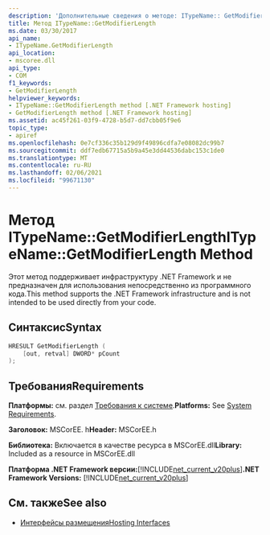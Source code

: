 ```yaml
---
description: 'Дополнительные сведения о методе: ITypeName:: GetModifierLength'
title: Метод ITypeName::GetModifierLength
ms.date: 03/30/2017
api_name:
- ITypeName.GetModifierLength
api_location:
- mscoree.dll
api_type:
- COM
f1_keywords:
- GetModifierLength
helpviewer_keywords:
- ITypeName::GetModifierLength method [.NET Framework hosting]
- GetModifierLength method [.NET Framework hosting]
ms.assetid: ac45f261-03f9-4728-b5d7-dd7cbb05f9e6
topic_type:
- apiref
ms.openlocfilehash: 0e7cf336c35b129d9f49896cdfa7e08082dc99b7
ms.sourcegitcommit: ddf7edb67715a5b9a45e3dd44536dabc153c1de0
ms.translationtype: MT
ms.contentlocale: ru-RU
ms.lasthandoff: 02/06/2021
ms.locfileid: "99671130"
---
```

# <a name="itypenamegetmodifierlength-method"></a><span data-ttu-id="d321a-103">Метод ITypeName::GetModifierLength</span><span class="sxs-lookup"><span data-stu-id="d321a-103">ITypeName::GetModifierLength Method</span></span>

<span data-ttu-id="d321a-104">Этот метод поддерживает инфраструктуру .NET Framework и не предназначен для использования непосредственно из программного кода.</span><span class="sxs-lookup"><span data-stu-id="d321a-104">This method supports the .NET Framework infrastructure and is not intended to be used directly from your code.</span></span>  
  
## <a name="syntax"></a><span data-ttu-id="d321a-105">Синтаксис</span><span class="sxs-lookup"><span data-stu-id="d321a-105">Syntax</span></span>  
  
```cpp  
HRESULT GetModifierLength (  
    [out, retval] DWORD* pCount  
);  
```  
  
## <a name="requirements"></a><span data-ttu-id="d321a-106">Требования</span><span class="sxs-lookup"><span data-stu-id="d321a-106">Requirements</span></span>  

 <span data-ttu-id="d321a-107">**Платформы:** см. раздел [Требования к системе](../../get-started/system-requirements.md).</span><span class="sxs-lookup"><span data-stu-id="d321a-107">**Platforms:** See [System Requirements](../../get-started/system-requirements.md).</span></span>  
  
 <span data-ttu-id="d321a-108">**Заголовок:** MSCorEE. h</span><span class="sxs-lookup"><span data-stu-id="d321a-108">**Header:** MSCorEE.h</span></span>  
  
 <span data-ttu-id="d321a-109">**Библиотека:** Включается в качестве ресурса в MSCorEE.dll</span><span class="sxs-lookup"><span data-stu-id="d321a-109">**Library:** Included as a resource in MSCorEE.dll</span></span>  
  
 <span data-ttu-id="d321a-110">**Платформа .NET Framework версии:**[!INCLUDE[net_current_v20plus](../../../../includes/net-current-v20plus-md.md)]</span><span class="sxs-lookup"><span data-stu-id="d321a-110">**.NET Framework Versions:** [!INCLUDE[net_current_v20plus](../../../../includes/net-current-v20plus-md.md)]</span></span>  
  
## <a name="see-also"></a><span data-ttu-id="d321a-111">См. также</span><span class="sxs-lookup"><span data-stu-id="d321a-111">See also</span></span>

- [<span data-ttu-id="d321a-112">Интерфейсы размещения</span><span class="sxs-lookup"><span data-stu-id="d321a-112">Hosting Interfaces</span></span>](hosting-interfaces.md)
